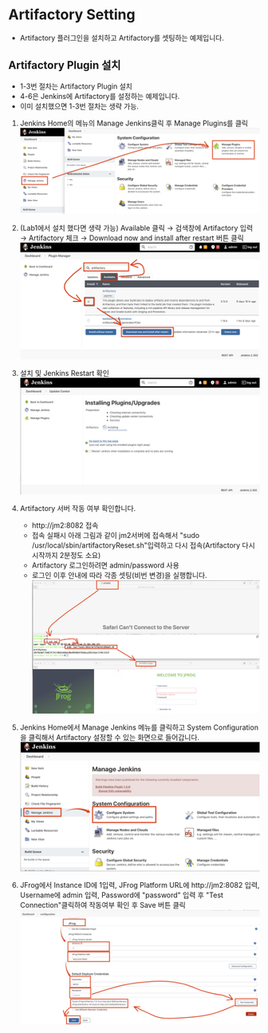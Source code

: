 # Artifactory Setting
* Artifactory 플러그인을 설치하고 Artifactory를 셋팅하는 예제입니다.


## Artifactory Plugin 설치
* 1-3번 절차는 Artifactory Plugin 설치
* 4-6은 Jenkins에 Artifactory를 설정하는 예제입니다. 
* 이미 설치했으면 1-3번 절차는 생략 가능.
1. Jenkins Home의 메뉴의 Manage Jenkins클릭 후 Manage Plugins를 클릭
![](img/p1.png)

2. (Lab1에서 설치 했다면 생략 가능) Available 클릭 → 검색창에 Artifactory 입력 → Artifactory 체크 → Download now and install after restart 버튼 클릭
![](img/p2.png)

3. 설치 및 Jenkins Restart 확인
![](img/p3.png)

4. Artifactory 서버 작동 여부 확인합니다.
   - http://jm2:8082 접속
   - 접속 실패시 아래 그림과 같이 jm2서버에 접속해서 "sudo /usr/local/sbin/artifactoryReset.sh"입력하고 다시 접속(Artifactory 다시 시작까지 2분정도 소요)
   - Artifactory 로그인하려면 admin/password 사용
   - 로그인 이후 안내에 따라 각종 셋팅(비번 변경)을 실행합니다.
![](img/p4.png)

5. Jenkins Home에서 Manage Jenkins 메뉴를 클릭하고 System Configuration을 클릭해서 Artifactory 설정할 수 있는 화면으로 들어갑니다.
![](img/p5.png)

6. JFrog에서 Instance ID에 1입력, JFrog Platform URL에 http://jm2:8082 입력, Username에 admin 입력, Password에 "password" 입력 후 "Test Connection"클릭하여 작동여부 확인 후 Save 버튼 클릭
![](img/p6.png)
